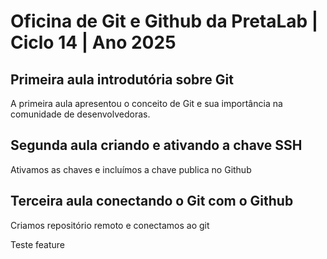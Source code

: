 # Oficina de Git e Github da PretaLab | Ciclo 14 | Ano 2025

## Primeira aula introdutória sobre Git
A primeira aula apresentou o conceito de Git e sua importância na comunidade de desenvolvedoras. 

## Segunda aula criando e ativando a chave SSH

Ativamos as chaves e incluímos a chave publica no Github

## Terceira aula conectando o Git com o Github

Criamos repositório remoto e conectamos ao git

Teste feature

